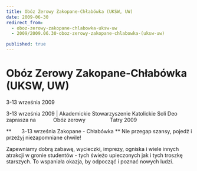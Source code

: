 ```yaml
---
title: Obóz Zerowy Zakopane-Chłabówka (UKSW, UW)
date: 2009-06-30
redirect_from: 
  - oboz-zerowy-zakopane-chlabowka-uksw-uw
  - 2009/2009.06.30-oboz-zerowy-zakopane-chlabowka-(uksw-uw)

published: true
---
```




# Obóz Zerowy Zakopane-Chłabówka (UKSW, UW)

<time>3-13 września 2009</time>

3-13 września 2009 | 
Akademickie Stowarzyszenie Katolickie Soli Deo zaprasza na 
&nbsp;&nbsp;&nbsp;&nbsp;&nbsp;&nbsp;&nbsp;&nbsp;&nbsp;&nbsp; Obóz&nbsp;zerowy
&nbsp;&nbsp;&nbsp;&nbsp;&nbsp;&nbsp;&nbsp;&nbsp;&nbsp;&nbsp;&nbsp;&nbsp;&nbsp;&nbsp;&nbsp; Tatry 2009

**&nbsp;&nbsp;&nbsp;&nbsp;&nbsp;&nbsp; 3-13 września Zakopane - Chłabówka
**
Nie przegap szansy, pojedź i przeżyj niezapomniane chwile!

Zapewniamy dobrą zabawę, wycieczki, imprezy, ogniska i wiele innych atrakcji w gronie studentów - tych świeżo upieczonych jak i tych troszkę starszych. To 
wspaniała okazja, by odpocząć i poznać nowych ludzi. 


<!--CONTENT FROM OLD SERVER (jos before 2013): 3-13 września 2009 | 
Akademickie Stowarzyszenie Katolickie Soli Deo zaprasza na 
&nbsp;&nbsp;&nbsp;&nbsp;&nbsp;&nbsp;&nbsp;&nbsp;&nbsp;&nbsp; Obóz&nbsp;zerowy
&nbsp;&nbsp;&nbsp;&nbsp;&nbsp;&nbsp;&nbsp;&nbsp;&nbsp;&nbsp;&nbsp;&nbsp;&nbsp;&nbsp;&nbsp; Tatry 2009

**&nbsp;&nbsp;&nbsp;&nbsp;&nbsp;&nbsp; 3-13 września Zakopane - Chłabówka
**
Nie przegap szansy, pojedź i przeżyj niezapomniane chwile!

Zapewniamy dobrą zabawę, wycieczki, imprezy, ogniska i wiele innych atrakcji w gronie studentów - tych świeżo upieczonych jak i tych troszkę starszych. To wspaniała okazja, by odpocząć i poznać nowych ludzi. 

-->

<!--{{json:{"created_date":"2009-06-30 12:25:40","publish_down":"0000-00-00 00:00:00","id":"772"}}}-->